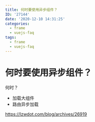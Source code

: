 ```yaml
---
title: 何时要使用异步组件？
ID: '27144'
date: '2020-12-10 14:31:25'
categories:
  - frame
  - vuejs-faq
tags:
  - frame
  - vuejs-faq
---
```


# 何时要使用异步组件？

何时？

- 加载大组件
- 路由异步加载

https://lzwdot.com/blog/archives/26919
 
 
 
 
 
 
 
 
 
 
 
 
 
 
 
 
 
 
 
